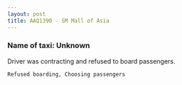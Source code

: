 ```yaml
---
layout: post
title: AAQ1390 - SM Mall of Asia
---
```


### Name of taxi: Unknown

Driver was contracting and refused to board passengers.

```Refused boarding, Choosing passengers```
